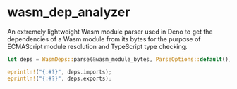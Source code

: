 # wasm_dep_analyzer

An extremely lightweight Wasm module parser used in Deno to get the dependencies
of a Wasm module from its bytes for the purpose of ECMAScript module resolution
and TypeScript type checking.

```rs
let deps = WasmDeps::parse(&wasm_module_bytes, ParseOptions::default())?;

eprintln!("{:#?}", deps.imports);
eprintln!("{:#?}", deps.exports);
```
